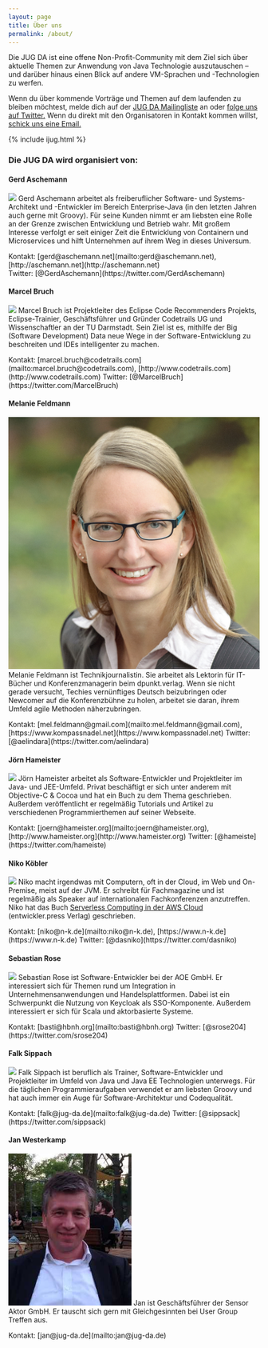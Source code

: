 ```yaml
---
layout: page
title: Über uns
permalink: /about/
---
```


Die JUG DA ist eine offene Non-Profit-Community mit dem Ziel sich über aktuelle Themen zur Anwendung von Java Technologie auszutauschen – und darüber hinaus einen Blick auf andere VM-Sprachen und -Technologien zu werfen.

Wenn du über kommende Vorträge und Themen auf dem laufenden zu bleiben möchtest, melde dich auf der [JUG DA Mailingliste](https://groups.google.com/group/jug-da) an oder [folge uns auf Twitter.](https://twitter.com/JUG_DA) Wenn du direkt mit den Organisatoren in Kontakt kommen willst, [schick uns eine Email.](mailto:info@jug-da.de)

{% include ijug.html %}

### Die JUG DA wird organisiert von:

#### Gerd Aschemann

<p class="orgaperson">
<img src="/images/gas.jpg" class="orgapic"/>
Gerd Aschemann arbeitet als freiberuflicher Software- und Systems-Architekt und -Entwickler im Bereich Enterprise-Java (in den letzten Jahren auch gerne mit Groovy). Für seine Kunden nimmt er am liebsten eine Rolle an der Grenze zwischen Entwicklung und Betrieb wahr. Mit großem Interesse verfolgt er seit einiger Zeit die Entwicklung von Containern und Microservices und hilft Unternehmen auf ihrem Weg in dieses Universum.
</p>
Kontakt: [gerd@aschemann.net](mailto:gerd@aschemann.net), [http://aschemann.net](http://aschemann.net)<br/>
Twitter: [@GerdAschemann](https://twitter.com/GerdAschemann)

#### Marcel Bruch

<p class="orgaperson">
<img src="/images/mbr.jpg" class="orgapic"/>
Marcel Bruch ist Projektleiter des Eclipse Code Recommenders Projekts, Eclipse-Trainier, Geschäftsführer und Gründer Codetrails UG und Wissenschaftler an der TU Darmstadt. Sein Ziel ist es, mithilfe der Big (Software Development) Data neue Wege in der Software-Entwicklung zu beschreiten und IDEs intelligenter zu machen.  
</p>
Kontakt: [marcel.bruch@codetrails.com](mailto:marcel.bruch@codetrails.com), [http://www.codetrails.com](http://www.codetrails.com)  
Twitter: [@MarcelBruch](https://twitter.com/MarcelBruch)

#### Melanie Feldmann

<p class="orgaperson">
<img src="/images/mfe.jpg" class="orgapic"/>
Melanie Feldmann ist Technikjournalistin. Sie arbeitet als Lektorin für IT-Bücher und Konferenzmanagerin beim dpunkt.verlag. Wenn sie nicht gerade versucht, Techies vernünftiges Deutsch beizubringen oder Newcomer auf die Konferenzbühne zu holen, arbeitet sie daran, ihrem Umfeld agile Methoden näherzubringen.
</p>
Kontakt: [mel.feldmann@gmail.com](mailto:mel.feldmann@gmail.com), [https://www.kompassnadel.net](https://www.kompassnadel.net)  
Twitter: [@aelindara](https://twitter.com/aelindara)

#### Jörn Hameister

<p class="orgaperson">
<img src="/images/jha.jpg" class="orgapic"/>
Jörn Hameister arbeitet als Software-Entwickler und Projektleiter im Java- und JEE-Umfeld. Privat beschäftigt er sich unter anderem mit Objective-C & Cocoa und hat ein Buch zu dem Thema geschrieben. Außerdem veröffentlicht er regelmäßig Tutorials und Artikel zu verschiedenen Programmierthemen auf seiner Webseite.  
</p>
Kontakt: [joern@hameister.org](mailto:joern@hameister.org), [http://www.hameister.org](http://www.hameister.org)  
Twitter: [@hameiste](https://twitter.com/hameiste)

#### Niko Köbler

<p class="orgaperson">
<img src="https://secure.gravatar.com/avatar/395d9a1bac6f64d04bbd713d5b6bc433?s=100" class="orgapic"/>
Niko macht irgendwas mit Computern, oft in der Cloud, im Web und On-Premise, meist auf der JVM.
Er schreibt für Fachmagazine und ist regelmäßig als Speaker auf internationalen Fachkonferenzen anzutreffen.
Niko hat das Buch <a href="http://serverlessbuch.de">Serverless Computing in der AWS Cloud</a> (entwickler.press Verlag) geschrieben.
</p>
Kontakt: [niko@n-k.de](mailto:niko@n-k.de), [https://www.n-k.de](https://www.n-k.de)  
Twitter: [@dasniko](https://twitter.com/dasniko)

#### Sebastian Rose

<p class="orgaperson">
<img src="/images/sro.jpg" class="orgapic"/>
Sebastian Rose ist Software-Entwickler bei der AOE GmbH. Er interessiert sich für Themen rund um Integration in Unternehmensanwendungen und Handelsplattformen. Dabei ist ein Schwerpunkt die Nutzung von Keycloak als SSO-Komponente. Außerdem interessiert er sich für Scala und aktorbasierte Systeme.
</p>
Kontakt: [basti@hbnh.org](mailto:basti@hbnh.org)  
Twitter: [@srose204](https://twitter.com/srose204)

#### Falk Sippach

<p class="orgaperson">
<img src="/images/fsi.jpg" class="orgapic"/>
Falk Sippach ist beruflich als Trainer, Software-Entwickler und Projektleiter im Umfeld von Java und Java EE Technologien unterwegs. Für die täglichen Programmieraufgaben verwendet er am liebsten Groovy und hat auch immer ein Auge für Software-Architektur und Codequalität.  
</p>
Kontakt: [falk@jug-da.de](mailto:falk@jug-da.de)  
Twitter: [@sippsack](https://twitter.com/sippsack)

#### Jan Westerkamp
<p class="orgaperson">
<img src="/images/jwe.jpg" class="orgapic"/>
Jan ist Geschäftsführer der Sensor Aktor GmbH. Er tauscht sich gern mit Gleichgesinnten bei User Group Treffen aus.
</p>
Kontakt: [jan@jug-da.de](mailto:jan@jug-da.de)  
